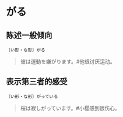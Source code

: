 # がる

## 陈述一般倾向

`〔い形・な形〕がる`

> 彼は運動を嫌がります。#他很讨厌运动。

## 表示第三者的感受

`〔い形・な形〕がっている`

> 桜は寂しがっています。#小樱感到很伤心。

